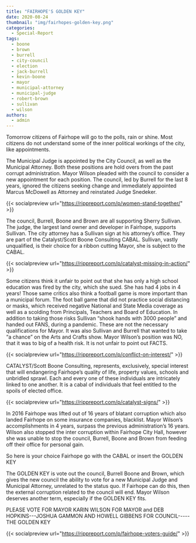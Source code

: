 ```yaml
---
title: "FAIRHOPE'S GOLDEN KEY"
date: 2020-08-24
thumbnail: "img/fairhopes-golden-key.png"
categories: 
  - Special-Report
tags: 
  - boone
  - brown
  - burrell
  - city-council
  - election
  - jack-burrell
  - kevin-boone
  - mayor
  - municipal-attorney
  - municipal-judge
  - robert-brown
  - sullivan
  - wilson
authors: 
  - admin
---
```


Tomorrow citizens of Fairhope will go to the polls, rain or shine. Most citizens do not understand some of the inner political workings of the city, like appointments.

The Municipal Judge is appointed by the City Council, as well as the Municipal Attorney. Both these positions are hold overs from the past corrupt administration. Mayor Wilson pleaded with the council to consider a new appointment for each position. The council, led by Burrell for the last 8 years, ignored the citizens seeking change and immediately appointed Marcus McDowell as Attorney and reinstated Judge Snedeker.

{{< socialpreview url="https://rippreport.com/p/women-stand-together/" >}}

The council, Burrell, Boone and Brown are all supporting Sherry Sullivan. The judge, the largest land owner and developer in Fairhope, supports Sullivan. The city attorney has a Sullivan sign at his attorney’s office. They are part of the Catalyst/Scott Boone Consulting CABAL. Sullivan, vastly unqualified, is their choice for a ribbon cutting Mayor, she is subject to the CABAL.

{{< socialpreview url="https://rippreport.com/p/catalyst-missing-in-action/" >}}

Some citizens think it unfair to point out that she has only a high school education was fired by the city, which she sued. She has had 4 jobs in 4 years! Those same critics also think a football game is more important than a municipal forum. The foot ball game that did not practice social distancing or masks, which received negative National and State Media coverage as well as a scolding from Principals, Teachers and Board of Education. In addition to taking those risks Sullivan “shook hands with 3000 people” and handed out FANS, during a pandemic. These are not the necessary qualifications for Mayor. It was also Sullivan and Burrell that wanted to take “a chance” on the Arts and Crafts show. Mayor Wilson’s position was NO, that it was to big of a health risk. It is not unfair to point out FACTS.

{{< socialpreview url="https://rippreport.com/p/conflict-on-interest/" >}}

CATALYST/Scott Boone Consulting, represents, exclusively, special interest that will endangering Fairhope’s quality of life, property values, schools and unbridled sprawl. Each and every one of these individuals are intricately linked to one another. It is a cabal of individuals that feel entitled to the spoils of elected office.

{{< socialpreview url="https://rippreport.com/p/catalyst-signs/" >}}

In 2016 Fairhope was lifted out of 16 years of blatant corruption which also landed Fairhope on some insurance companies, blacklist. Mayor Wilson’s accomplishments in 4 years, surpass the previous administration’s 16 years. Wilson also stopped the inter corruption within Fairhope City Hall, however she was unable to stop the council, Burrell, Boone and Brown from feeding off their office for personal gain.

So here is your choice Fairhope go with the CABAL or insert the GOLDEN KEY

The GOLDEN KEY is vote out the council, Burrell Boone and Brown, which gives the new council the ability to vote for a new Municipal Judge and Municipal Attorney, unrelated to the status quo. If Fairhope can do this, then the external corruption related to the council will end. Mayor Wilson deserves another term, especially if the GOLDEN KEY fits.

PLEASE VOTE FOR MAYOR KARIN WILSON FOR MAYOR and DEB HOPKINS---JOSHUA GAMMON AND HOWELL GIBBENS FOR COUNCIL-----THE GOLDEN KEY

{{< socialpreview url="https://rippreport.com/p/fairhope-voters-guide/" >}}
